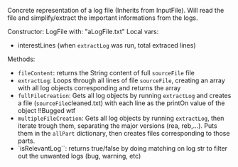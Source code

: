 Concrete representation of a log file (Inherits from InputFile). Will read the file and simplify/extract the important informations from the logs.

Constructor: LogFile with: "aLogFile.txt"
Local vars: 
- interestLines (when `extractLog` was run, total extraced lines)

Methods:
- `fileContent`: returns the String content of full `sourceFile` file
- `extractLog`: Loops through all lines of file `sourceFile`, creating an array with all log objects corresponding and returns the array
- `fullFileCreation`: Gets all log objects by running `extractLog` and creates a file (`sourceFile`cleaned.txt) with each line as the printOn value of the object !!Bugged wtf
- `multipleFileCreation`: Gets all log objects by running `extractLog`, then iterate trough them, separating the major versions (rea, reb,...). Puts them in the `allPart` dictionary, then creates files corresponding to those parts.
- `isRelevantLog``: returns true/false by doing matching on log str to filter out the unwanted logs (bug, warning, etc)